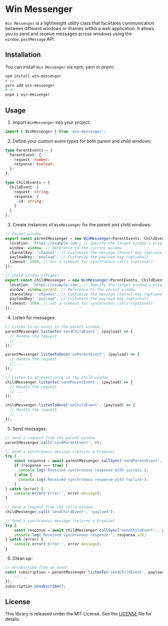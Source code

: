 # Win Messenger

`Win Messenger` is a lightweight utility class that facilitates communication between different windows or iframes within a web application. It allows you to send and receive messages across windows using the `window.postMessage` API.

## Installation

You can install `Win Messenger` via npm, yarn or pnpm:

```bash
npm install win-messenger
# or
yarn add win-messenger
# or
pnpm i win-messenger
```

## Usage

1. Import `WinMessenger` into your project:

```typescript
import { WinMessenger } from 'win-messenger';
```

2. Define your custom event types for both parent and child windows:

```typescript
type ParentEvents = {
  ParentEvent: {
    request: number;
    response: boolean;
  };
};

type ChildEvents = {
  ChildEvent: {
    request: string;
    response: {
      id: string;
    }
  }
};
```

3. Create instances of `WinMessenger` for the parent and child windows:

```typescript
// Parent window
export const parentMessenger = new WinMessenger<ParentEvents, ChildEvents, 'parent'>({
  location: 'https://example.com', // Specify the target window's origin
  window: window, // Reference to the current window
  channelKey: 'channel', // Customize the message channel key (optional)
  payloadKey: 'payload', // Customize the payload key (optional)
  timeout: 1000, // Set a timeout for synchronous calls (optional)
});

// Child window (iframe)
export const childMessenger = new WinMessenger<ParentEvents, ChildEvents, 'child'>({
  location: 'https://example.com', // Specify the target window's origin
  window: window.parent, // Reference to the parent window
  channelKey: 'channel', // Customize the message channel key (optional)
  payloadKey: 'payload', // Customize the payload key (optional)
  timeout: 1000, // Set a timeout for synchronous calls (optional)
});
```

4. Listen for messages:

```typescript
// Listen to an event in the parent window
parentMessenger.listenTo('sendChildEvent', (payload) => {
  // Handle the request
  // ...
});

parentMessenger.listenToOnce('onParentEvent', (payload) => {
  // Handle the request
  // ...
});

// Listen to an event once in the child window
childMessenger.listenTo('sendParentEvent', (payload) => {
  // Handle the request
  // ...
});

childMessenger.listenToOnce('onChildEvent', (payload) => {
  // Handle the request
  // ...
});
```

5. Send messages:

```typescript
// Send a request from the parent window
parentMessenger.call('sendParentEvent', 0);

// Send a synchronous message (returns a Promise)
try {
    const response = await parentMessenger.callSync('sendParentEvent', 0);
    if (response === true) {
      console.log('Received synchronous response with success');
    } else {
      console.log('Received synchronous response with failure');
    }
} catch (error) {
    console.error('Error:', error.message);
}

// Send a request from the child window
childMessenger.call('sendChildEvent', 'payload');

// Send a synchronous message (returns a Promise)
try {
    const response = await childMessenger.callSync('sendChildEvent', 'payload');
    console.log('Received synchronous response:', response.id);
} catch (error) {
    console.error('Error:', error.message);
}
```

6. Clean up:

```typescript
// Unsubscribe from an event
const subscription = parentMessenger.listenTo('sendChildEvent', payload => {
    // ...
});
subscription.unsubscribe();
```

## License

This library is released under the MIT License. See the [LICENSE](LICENSE) file for details.

